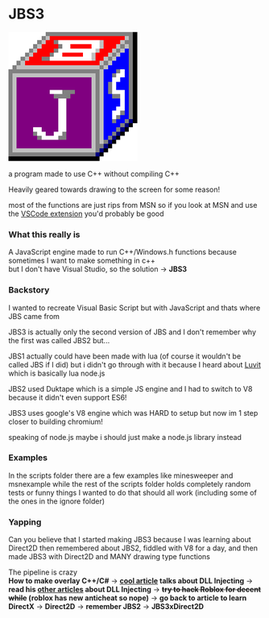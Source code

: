 # JBS3  
![JBS "LOGO"](https://github.com/MagicQuest/JBS3/blob/main/jbs3.png?raw=true)

a program made to use C++ without compiling C++

Heavily geared towards drawing to the screen for some reason!

most of the functions are just rips from MSN so if you look at MSN and use the [VSCode extension](https://github.com/MagicQuest/JBS3Extension) you'd probably be good

### What this really is
A JavaScript engine made to run C++/Windows.h functions because sometimes I want to make something in c++  
but I don't have Visual Studio, so the solution -> **JBS3**

### Backstory
I wanted to recreate Visual Basic Script but with JavaScript and thats where JBS came from  

JBS3 is actually only the second version of JBS and I don't remember why the first was called JBS2 but...  

JBS1 actually could have been made with lua (of course it wouldn't be called JBS if I did) but i didn't go through with it because I heard about [Luvit](https://luvit.io/) which is basically lua node.js  

JBS2 used Duktape which is a simple JS engine and I had to switch to V8 because it didn't even support ES6!  

JBS3 uses google's V8 engine which was HARD to setup but now im 1 step closer to building chromium!  

speaking of node.js maybe i should just make a node.js library instead

### Examples
In the scripts folder there are a few examples like minesweeper and msnexample while the rest of the scripts folder holds completely random tests or funny things I wanted to do that  should all work (including some of the ones in the ignore folder)

### Yapping
Can you believe that I started making JBS3 because I was learning about Direct2D then remembered about JBS2, fiddled with V8 for a day, and then made JBS3 with Direct2D and MANY drawing type functions  

The pipeline is crazy  
**How to make overlay C++/C#** -> **[cool article](http://kylehalladay.com/blog/2021/07/14/Dll-Search-Order-Hijacking-For-PostProcess-Injection.html) talks about DLL Injecting** -> **read his [other articles](http://kylehalladay.com/blog/2020/05/20/Hooking-Input-Snake-In-Notepad.html) about DLL Injecting** -> **~~try to hack Roblox for decent while~~ (roblox has new anticheat so nope)** -> **go back to article to learn DirectX** -> **Direct2D** -> **remember JBS2** -> **JBS3xDirect2D**